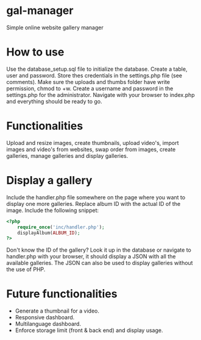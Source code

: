 # gal-manager
Simple online website gallery manager

# How to use
Use the database_setup.sql file to initialize the database. Create a table, user and password.
Store thes credentials in the settings.php file (see comments).
Make sure the uploads and thumbs folder have write permission, chmod to +w.
Create a username and password in the settings.php for the administrator.
Navigate with your browser to index.php and everything should be ready to go.

# Functionalities
Upload and resize images, create thumbnails, upload video's, import images and video's from websites, swap order from images, create galleries, manage galleries and display galleries.

# Display a gallery
Include the handler.php file somewhere on the page where you want to display one more galleries. Replace album ID with the actual ID of the image. Include the following snippet:
```php
<?php
    require_once('inc/handler.php');
    displayAlbum(ALBUM_ID);
?>
```
Don't know the ID of the gallery? Look it up in the database or navigate to handler.php with your browser, it should display a JSON with all the available galleries.
The JSON can also be used to display galleries without the use of PHP.

# Future functionalities
- Generate a thumbnail for a video.
- Responsive dashboard.
- Multilanguage dashboard.
- Enforce storage limit (front & back end) and display usage.